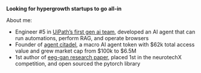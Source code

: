 **Looking for hypergrowth startups to go all-in**

About me:
- Engineer #5 in [UiPath’s first gen ai team](https://www.uipath.com/product/autopilot-for-everyone), developed an AI agent that can run automations, perform RAG, and operate browsers
- Founder of [agent citadel](https://www.citadelagent.ai), a macro AI agent token with $62k total access value and grew market cap from $100k to $6.5M
- 1st author of [eeg-gan research paper](https://arxiv.org/abs/2402.09453v1), placed 1st in the neurotechX competition, and open sourced the pytorch library

